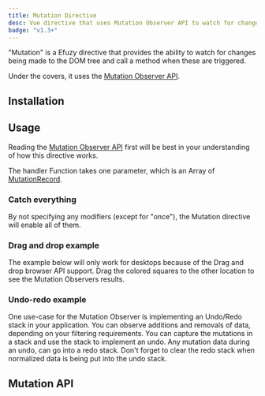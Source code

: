 ```yaml
---
title: Mutation Directive
desc: Vue directive that uses Mutation Observer API to watch for changes being made to the DOM tree.
badge: "v1.3+"
---
```


"Mutation" is a Efuzy directive that provides the ability to watch for changes being made to the DOM tree and call a method when these are triggered.

Under the covers, it uses the [Mutation Observer API](https://developer.mozilla.org/en-US/docs/Web/API/MutationObserver).

## Installation

<doc-installation directives="Mutation" />

## Usage

Reading the [Mutation Observer API](https://developer.mozilla.org/en-US/docs/Web/API/MutationObserver) first will be best in your understanding of how this directive works.

The handler Function takes one parameter, which is an Array of [MutationRecord](https://developer.mozilla.org/en-US/docs/Web/API/MutationRecord).

### Catch everything

By not specifying any modifiers (except for "once"), the Mutation directive will enable all of them.

<doc-example title="Catch everything" file="Mutation/CatchAll" />

### Drag and drop example

The example below will only work for desktops because of the Drag and drop browser API support. Drag the colored squares to the other location to see the Mutation Observers results.

<doc-example title="Drag and Drop (desktop only)" file="Mutation/DragDrop" />

### Undo-redo example

One use-case for the Mutation Observer is implementing an Undo/Redo stack in your application. You can observe additions and removals of data, depending on your filtering requirements. You can capture the mutations in a stack and use the stack to implement an undo. Any mutation data during an undo, can go into a redo stack. Don't forget to clear the redo stack when normalized data is being put into the undo stack.

<doc-example title="Undo/Redo" file="Mutation/UndoRedo" />

## Mutation API

<doc-api file="Mutation" />
